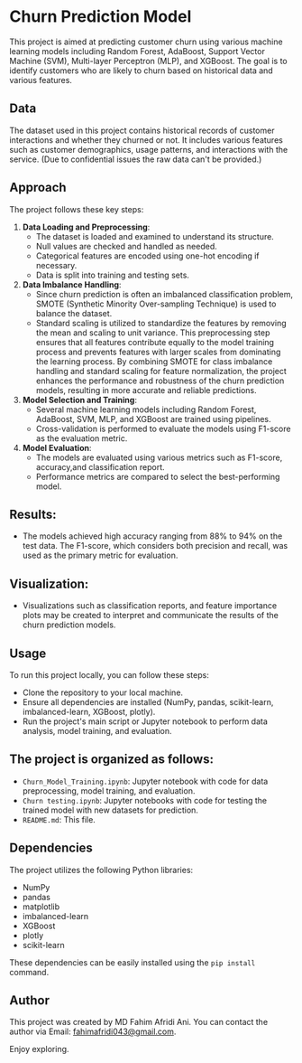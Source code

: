 
# Churn Prediction Model

This project is aimed at predicting customer churn using various machine learning models including Random Forest, AdaBoost, Support Vector Machine (SVM), Multi-layer Perceptron (MLP), and XGBoost. The goal is to identify customers who are likely to churn based on historical data and various features.
## Data

The dataset used in this project contains historical records of customer interactions and whether they churned or not. It includes various features such as customer demographics, usage patterns, and interactions with the service. (Due to confidential issues the raw data can't be provided.)


## Approach

The project follows these key steps:

1. **Data Loading and Preprocessing**:
   - The dataset is loaded and examined to understand its structure.
   - Null values are checked and handled as needed.
   - Categorical features are encoded using one-hot encoding if necessary.
   - Data is split into training and testing sets.
2. **Data Imbalance Handling**:
   - Since churn prediction is often an imbalanced classification problem, SMOTE (Synthetic Minority Over-sampling Technique) is used to balance the dataset.
   - Standard scaling is utilized to standardize the features by removing the mean and scaling to unit variance. This preprocessing step ensures that all features contribute equally to the model training process and prevents features with larger scales from dominating the learning process.
  By combining SMOTE for class imbalance handling and standard scaling for feature normalization, the project enhances the performance and robustness of the churn prediction models, resulting in more accurate and reliable predictions.
3. **Model Selection and Training**:
   - Several machine learning models including Random Forest, AdaBoost, SVM, MLP, and XGBoost are trained using pipelines.
   - Cross-validation is performed to evaluate the models using F1-score as the evaluation metric.
4. **Model Evaluation**:
   - The models are evaluated using various metrics such as F1-score, accuracy,and classification report.
   - Performance metrics are compared to select the best-performing model.


## **Results**:

- The models achieved high accuracy ranging from 88% to 94% on the test data. The F1-score, which considers both precision and recall, was used as the primary metric for evaluation.

## **Visualization**:
   - Visualizations such as classification reports, and feature importance plots may be created to interpret and communicate the results of the churn prediction models.




## Usage

To run this project locally, you can follow these steps:
 - Clone the repository to your local machine.
 - Ensure all dependencies are installed (NumPy, pandas, scikit-learn, imbalanced-learn, XGBoost, plotly).
 - Run the project's main script or Jupyter notebook to perform data analysis, model training, and evaluation.
## The project is organized as follows:

- `Churn_Model_Training.ipynb`: Jupyter notebook with code for data preprocessing, model training, and evaluation.
- `Churn testing.ipynb`: Jupyter notebooks with code for testing the trained model with new datasets for prediction.
- `README.md`: This file.


## Dependencies

The project utilizes the following Python libraries:
- NumPy
- pandas
- matplotlib
- imbalanced-learn
- XGBoost
- plotly
- scikit-learn

These dependencies can be easily installed using the `pip install` command.

## Author

This project was created by MD Fahim Afridi Ani. You can contact the author via Email: fahimafridi043@gmail.com.

Enjoy exploring.
